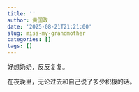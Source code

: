 ```yaml
---
title: ''
author: 黄国政
date: '2025-08-21T21:21:00'
slug: miss-my-grandmother
categories: []
tags: []
---
```


<!--more-->

好想奶奶，反反复复。

在夜晚里，无论过去和自己说了多少积极的话。